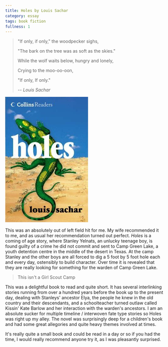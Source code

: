 ```yaml
---
title: Holes by Louis Sachar
category: essay
tags: book fiction
fullness: 1
---
```


> "If only, if only," the woodpecker sighs,
>
> "The bark on the tree was as soft as the skies."
>
> While the wolf waits below, hungry and lonely,
>
> Crying to the moo-oo-oon,
>
> "If only, If only."
>
> <cite>-- Louis Sachar</cite>

![Holes](/assets/holes.jpg)

This was an absolutely out of left field hit for me. My wife recommended it to me, and as usual her recommendation turned out perfect. _Holes_ is a coming of age story, where Stanley Yelnats, an unlucky teenage boy, is found guilty of a crime he did not commit and sent to Camp Green Lake, a youth detention centre in the middle of the desert in Texas. At the camp Stanley and the other boys are all forced to dig a 5 foot by 5 foot hole each and every day, ostensibly to build character. Over time it is revealed that they are really looking for something for the warden of Camp Green Lake.

> This isn't a Girl Scout Camp

This was a delightful book to read and quite short. It has several interlinking stories running from over a hundred years before the book up to the present day, dealing with Stanleys' ancestor Elya, the people he knew in the old country and their descendants, and a schoolteacher turned outlaw called Kissin' Kate Barlow and her interaction with the warden's ancestors. I am an absolute sucker for multiple timeline / interwoven fate type stories so Holes was right up my alley. The novel was surprisingly deep for a children's book and had some great allegories and quite heavy themes involved at times.

It's really quite a small book and could be read in a day or so if you had the time, I would really recommend anyone try it, as I was pleasantly surprised.
